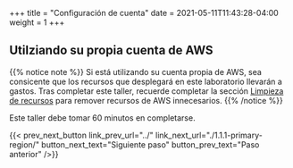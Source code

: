 +++
title = "Configuración de cuenta"
date =  2021-05-11T11:43:28-04:00
weight = 1
+++

## Utilziando su propia cuenta de AWS

{{% notice note %}}
Si está utilizando su cuenta propia de AWS, sea consicente que los recursos que desplegará en este laboratorio llevarán a gastos. Tras completar este taller, recuerde completar la sección [Limpieza de recursos](../../5-cleanup/) para remover recursos de AWS innecesarios.
{{% /notice %}}

Este taller debe tomar 60 minutos en completarse. 

{{< prev_next_button link_prev_url="../" link_next_url="./1.1.1-primary-region/" button_next_text="Siguiente paso" button_prev_text="Paso anterior" />}}
